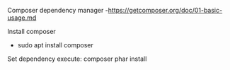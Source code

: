 


Composer dependency manager
 -https://getcomposer.org/doc/01-basic-usage.md

Install composer 
  - sudo apt install composer

Set dependency
  execute: composer phar install




